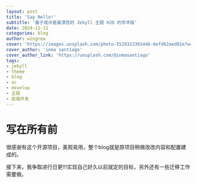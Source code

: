 ```yaml
---
layout: post
title: 'Say Hello!'
subtitle: '基于或许是最漂亮的 Jekyll 主题 H2O 的学术版'
date: 2024-11-11
categories: blog
author: wingrew
cover: 'https://images.unsplash.com/photo-1529322365446-6efd62aed02e?w=1600&q=900'
cover_author: 'inma santiago'
cover_author_link: 'https://unsplash.com/@inmasantiago'
tags: 
- jekyll 
- theme 
- blog 
- ac 
- develop 
- 主题 
- 前端开发 
---
```


# 写在所有前

很感谢有这个开源项目，美观易用，整个blog就是原项目稍微改改内容和配置建成的。

接下来，我争取进行日更!!!实现自己好久以前就定的目标，另外还有一些迁移工作需要做。



